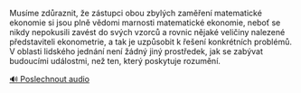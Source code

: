 
Musíme zdůraznit, že zástupci obou zbylých zaměření matematické ekonomie si jsou plně vědomi marnosti matematické ekonomie, neboť se nikdy nepokusili zavést do svých vzorců a rovnic nějaké veličiny nalezené představiteli ekonometrie, a tak je uzpůsobit k řešení konkrétních problémů. V oblasti lidského jednání není žádný jiný prostředek, jak se zabývat budoucími událostmi, než ten, který poskytuje rozumění.

[🔊 Poslechnout audio](/data/7-paragraphs/audio/chapter_63/para_006-Musme-zdraznit-e-zstupci-obou-zbylch-zamen.mp3)
